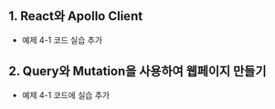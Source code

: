 ## 1. React와 Apollo Client
* 예제 4-1 코드 실습 추가

## 2. Query와 Mutation을 사용하여 웹페이지 만들기
* 예제 4-1 코드에 실습 추가
